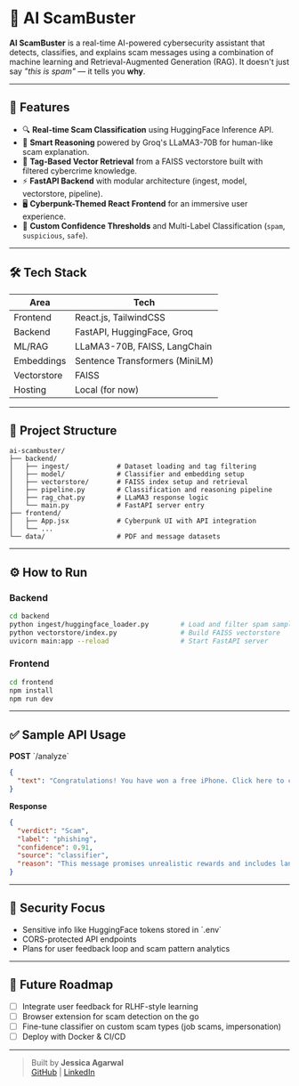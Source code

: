 # 🚨 AI ScamBuster

**AI ScamBuster** is a real-time AI-powered cybersecurity assistant that detects, classifies, and explains scam messages using a combination of machine learning and Retrieval-Augmented Generation (RAG). It doesn't just say *"this is spam"* — it tells you **why**.

---

## 🧠 Features

- 🔍 **Real-time Scam Classification** using HuggingFace Inference API.
- 🤖 **Smart Reasoning** powered by Groq's LLaMA3-70B for human-like scam explanation.
- 🔐 **Tag-Based Vector Retrieval** from a FAISS vectorstore built with filtered cybercrime knowledge.
- ⚡ **FastAPI Backend** with modular architecture (ingest, model, vectorstore, pipeline).
- 🖥️ **Cyberpunk-Themed React Frontend** for an immersive user experience.
- 🧪 **Custom Confidence Thresholds** and Multi-Label Classification (`spam`, `suspicious`, `safe`).

---

## 🛠️ Tech Stack

| Area        | Tech                            |
|-------------|---------------------------------|
| Frontend    | React.js, TailwindCSS           |
| Backend     | FastAPI, HuggingFace, Groq      |
| ML/RAG      | LLaMA3-70B, FAISS, LangChain     |
| Embeddings  | Sentence Transformers (MiniLM)  |
| Vectorstore | FAISS                           |
| Hosting     | Local (for now)                 |

---

## 📁 Project Structure

```
ai-scambuster/
├── backend/
│   ├── ingest/            # Dataset loading and tag filtering
│   ├── model/             # Classifier and embedding setup
│   ├── vectorstore/       # FAISS index setup and retrieval
│   ├── pipeline.py        # Classification and reasoning pipeline
│   ├── rag_chat.py        # LLaMA3 response logic
│   └── main.py            # FastAPI server entry
├── frontend/
│   ├── App.jsx            # Cyberpunk UI with API integration
│   └── ...
└── data/                  # PDF and message datasets
```

---

## ⚙️ How to Run

### Backend

```bash
cd backend
python ingest/huggingface_loader.py        # Load and filter spam samples
python vectorstore/index.py                # Build FAISS vectorstore
uvicorn main:app --reload                  # Start FastAPI server
```

### Frontend

```bash
cd frontend
npm install
npm run dev
```

---

## ✅ Sample API Usage

**POST** \`/analyze\`

```json
{
  "text": "Congratulations! You have won a free iPhone. Click here to claim your prize now."
}
```

**Response**
```json
{
  "verdict": "Scam",
  "label": "phishing",
  "confidence": 0.91,
  "source": "classifier",
  "reason": "This message promises unrealistic rewards and includes language typical of prize scams. Common in phishing attacks."
}
```

---

## 🔐 Security Focus

- Sensitive info like HuggingFace tokens stored in \`.env\`
- CORS-protected API endpoints
- Plans for user feedback loop and scam pattern analytics

---

## 📌 Future Roadmap

- [ ] Integrate user feedback for RLHF-style learning
- [ ] Browser extension for scam detection on the go
- [ ] Fine-tune classifier on custom scam types (job scams, impersonation)
- [ ] Deploy with Docker & CI/CD

---

> Built by **Jessica Agarwal**  
> [GitHub](https://github.com/jessicaagarwal) | [LinkedIn](https://www.linkedin.com/in/jessica-agarwal-00b6b7225/)
